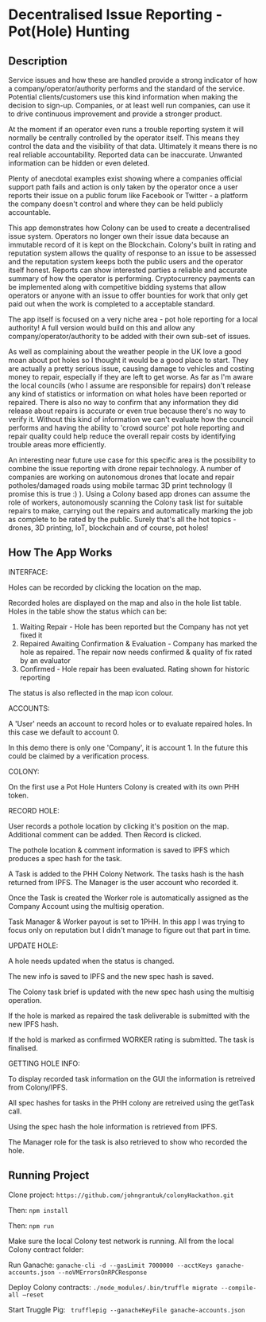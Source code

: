 # Decentralised Issue Reporting - Pot(Hole) Hunting

## Description
Service issues and how these are handled provide a strong indicator of how a company/operator/authority performs and the standard of the service. Potential clients/customers use this kind information when making the decision to sign-up. Companies, or at least well run companies, can use it to drive continuous improvement and provide a stronger product.

At the moment if an operator even runs a trouble reporting system it will normally be centrally controlled by the operator itself. This means they control the data and the visibility of that data. Ultimately it means there is no real reliable accountability. Reported data can be inaccurate. Unwanted information can be hidden or even deleted.

Plenty of anecdotal examples exist showing where a companies official support path fails and action is only taken by the operator once a user reports their issue on a public forum like Facebook or Twitter - a platform the company doesn't control and where they can be held publicly accountable.

This app demonstrates how Colony can be used to create a decentralised issue system. Operators no longer own their issue data because an immutable record of it is kept on the Blockchain. Colony's built in rating and reputation system allows the quality of response to an issue to be assessed and the reputation system keeps both the public users and the operator itself honest. Reports can show interested parties a reliable and accurate summary of how the operator is performing. Cryptocurrency payments can be implemented along with competitive bidding systems that allow operators or anyone with an issue to offer bounties for work that only get paid out when the work is completed to a acceptable standard.

The app itself is focused on a very niche area - pot hole reporting for a local authority! A full version would build on this and allow any company/operator/authority to be added with their own sub-set of issues.

As well as complaining about the weather people in the UK love a good moan about pot holes so I thought it would be a good place to start. They are actually a pretty serious issue, causing damage to vehicles and costing money to repair, especially if they are left to get worse. As far as I'm aware the local councils (who I assume are responsible for repairs) don't release any kind of statistics or information on what holes have been reported or repaired. There is  also no way to confirm that any information they did release about repairs is accurate or even true because there's no way to verify it. Without this kind of information we can't evaluate how the council performs and having the ability to 'crowd source' pot hole reporting and repair quality could help reduce the overall repair costs by identifying trouble areas more efficiently.

An interesting near future use case for this specific area is the possibility to combine the issue reporting with drone repair technology. A number of companies are working on autonomous drones that locate and repair potholes/damaged roads using mobile tarmac 3D print technology (I promise this is true :) ). Using a Colony based app drones can assume the role of workers, autonomously scanning the Colony task list for suitable repairs to make, carrying out the repairs and automatically marking the job as complete to be rated by the public. Surely that's all the hot topics - drones, 3D printing, IoT, blockchain and of course, pot holes!

## How The App Works

INTERFACE:

Holes can be recorded by clicking the location on the map.

Recorded holes are displayed on the map and also in the hole list table. Holes in the table show the status which can be:
1. Waiting Repair - Hole has been reported but the Company has not yet fixed it
2. Repaired Awaiting Confirmation & Evaluation - Company has marked the hole as repaired. The repair now needs confirmed & quality of fix rated by an evaluator
3. Confirmed - Hole repair has been evaluated. Rating shown for historic reporting

The status is also reflected in the map icon colour.

ACCOUNTS:

A 'User' needs an account to record holes or to evaluate repaired holes. In this case we default to account 0.

In this demo there is only one 'Company', it is account 1. In the future this could be claimed by a verification process.

COLONY:

On the first use a Pot Hole Hunters Colony is created with its own PHH token.

RECORD HOLE:

User records a pothole location by clicking it's position on the map. Additional comment can be added. Then Record is clicked.

The pothole location & comment information is saved to IPFS which produces a spec hash for the task.

A Task is added to the PHH Colony Network. The tasks hash is the hash returned from IPFS. The Manager is the user account who recorded it.

Once the Task is created the Worker role is automatically assigned as the Company Account using the multisig operation.

Task Manager & Worker payout is set to 1PHH. In this app I was trying to focus only on reputation but I didn't manage to figure out that part in time.

UPDATE HOLE:

A hole needs updated when the status is changed.

The new info is saved to IPFS and the new spec hash is saved.

The Colony task brief is updated with the new spec hash using the multisig operation.

If the hole is marked as repaired the task deliverable is submitted with the new IPFS hash.

If the hold is marked as confirmed WORKER rating is submitted. The task is finalised.

GETTING HOLE INFO:

To display recorded task information on the GUI the information is retreived from Colony/IPFS.

All spec hashes for tasks in the PHH colony are retreived using the getTask call.

Using the spec hash the hole information is retrieved from IPFS.

The Manager role for the task is also retrieved to show who recorded the hole.

## Running Project

Clone project: ```https://github.com/johngrantuk/colonyHackathon.git```

Then: ```npm install```

Then: ```npm run```

Make sure the local Colony test network is running. All from the local Colony contract folder:

Run Ganache: ```ganache-cli -d --gasLimit 7000000 --acctKeys ganache-accounts.json --noVMErrorsOnRPCResponse```

Deploy Colony contracts:
```./node_modules/.bin/truffle migrate --compile-all —reset```

Start Truggle Pig:
``` trufflepig --ganacheKeyFile ganache-accounts.json```
